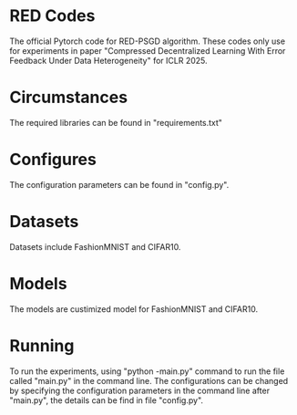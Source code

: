 # RED Codes
The official Pytorch code for RED-PSGD algorithm. These codes only use for experiments in paper "Compressed Decentralized Learning With Error Feedback Under Data Heterogeneity" for ICLR 2025.

# Circumstances
The required libraries can be found in "requirements.txt"

# Configures
The configuration parameters can be found in "config.py".

# Datasets
Datasets include FashionMNIST and CIFAR10.

# Models
The models are custimized model for FashionMNIST and CIFAR10.

# Running
To run the experiments, using "python -main.py" command to run the file called "main.py" in the command line. The configurations can be changed by specifying the configuration parameters in the command line after "main.py", the details can be find in file "config.py".
